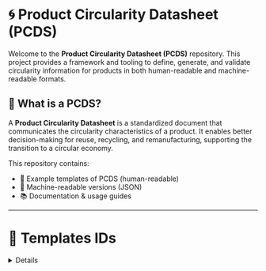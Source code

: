 # 🌀 Product Circularity Datasheet (PCDS)

Welcome to the **Product Circularity Datasheet (PCDS)** repository. This project provides a framework and tooling to define, generate, and validate circularity information for products in both human-readable and machine-readable formats.

## 🌱 What is a PCDS?

A **Product Circularity Datasheet** is a standardized document that communicates the circularity characteristics of a product. It enables better decision-making for reuse, recycling, and remanufacturing, supporting the transition to a circular economy.

This repository contains:
- 📄 Example templates of PCDS (human-readable)
- 🧾 Machine-readable versions (JSON)
- 📚 Documentation & usage guides

---

# 📁 Templates IDs
<details>
  
## 📄 Templates IDs Format & Implementation Guide

This guide describes how the **Templates ID** is structured and how to implement it in a practical, scalable way.


## 📚 Field Descriptions

| Field                  | Length | Description                                                                 |
|------------------------|--------|-----------------------------------------------------------------------------|
| `Template Issuer`      | 3      | Identifies the template issuer (e.g. Terra Matters) — [see `registries/issuers`](./registries/issuers) |
| `Document Type`        | 2      | Document type code (e.g., `02` for PCDS) — [see `registries/documents`](./registries/documents)                                   |
| `Template Code`        | 3      | Template-specific ID within the issuer/type context — [see `registries/documents`](./registries/documents)                        |
| `Check Digit`          | 1      | Validates the 8-digit prefix using a weighted algorithm                     |
| `PCDS Sequence Number` | 7      | Sequential number per PCDS document issued for this template               |
| `Revision` (optional)  | —      | Version number (e.g., `:001`)                                              |

---

## ✅ Check Digit Calculation

The **check digit** helps detect input errors.

### Weights

| Position   | 1 | 2 | 3 | 4 | 5 | 6 | 7 | 8 |
|------------|---|---|---|---|---|---|---|---|
| Weight     | 1 | 3 | 1 | 3 | 1 | 3 | 1 | 3 |

### Example Calculation

For prefix: `010 02 001`

Step 1 : Multiply value of each position by their corresponding weight :
| Position   | 1 | 2 | 3 | 4 | 5 | 6 | 7 | 8 |
|------------|---|---|---|---|---|---|---|---|
| Weight     | 1 | 3 | 1 | 3 | 1 | 3 | 1 | 3 |
| Value     | 0 | 1 | 0 | 0 | 2 | 0 | 0 | 1 |
| result     | 0 | 3 | 0 | 0 | 2 | 0 | 0 | 3 |

Step 2 : Sum each resulting values
0+3+0+0+2+0+0+3 =8

Step 3: Subtract the sum from nearest equal or higher multiple of ten = Check Digit
Check digit = 10-8 = 2

## 📁 Document ID

A **Document ID** is a unique identifier for each document generated from a specific template. It is based on a simple incrementation of the number of existing documents using that template.

### 🔢 Example

**Template Prefix**:  
`010 02 001 2`

The 75th document created from this template will have the following PCDS ID:
`010 02 001 2 0000075`

### 🔁 Revision Support

A revision number can be added to reflect updates to the same document. For example:


This represents version 1 of the document `010 02 001 2 0000075:001`.


</details>

